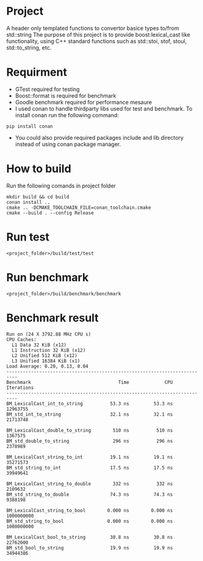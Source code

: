 # Project
A header only templated functions to convertor basice types to/from std::string
The purpose of this project is to provide boost:lexical_cast like functionality, using C++ standard functions such as std::stoi, stof, stoul, std::to_string, etc.

# Requirment
* GTest required for testing
* Boost::format is required for benchmark
* Goodle benchmark required for performance mesaure
* I used conan to handle thirdparty libs used for test and benchmark. To install conan run the following command:
```
pip install conan
```
* You could also provide required packages include and lib directory instead of using conan package manager.

# How to build
Run the following comands in project folder
```
mkdir build && cd build
conan install ..
cmake .. -DCMAKE_TOOLCHAIN_FILE=conan_toolchain.cmake
cmake --build . --config Release 
```

# Run test
```
<project_folder>/build/test/test
```

# Run benchmark
```
<project_folder>/build/benchmark/benchmark
```

# Benchmark result
```
Run on (24 X 3792.88 MHz CPU s)
CPU Caches:
  L1 Data 32 KiB (x12)
  L1 Instruction 32 KiB (x12)
  L2 Unified 512 KiB (x12)
  L3 Unified 16384 KiB (x1)
Load Average: 0.20, 0.13, 0.04
--------------------------------------------------------------------------
Benchmark                                Time             CPU   Iterations
--------------------------------------------------------------------------
BM_LexicalCast_int_to_string          53.3 ns         53.3 ns     12963755
BM_std_int_to_string                  32.1 ns         32.1 ns     21713748

BM_LexicalCast_double_to_string        510 ns          510 ns      1367575
BM_std_double_to_string                296 ns          296 ns      2378989

BM_LexicalCast_string_to_int          19.1 ns         19.1 ns     35271573
BM_std_string_to_int                  17.5 ns         17.5 ns     39949641

BM_LexicalCast_string_to_double        332 ns          332 ns      2109632
BM_std_string_to_double               74.3 ns         74.3 ns      9388198

BM_LexicalCast_string_to_bool        0.000 ns        0.000 ns   1000000000
BM_std_string_to_bool                0.000 ns        0.000 ns   1000000000

BM_LexicalCast_bool_to_string         30.8 ns         30.8 ns     22762000
BM_std_bool_to_string                 19.9 ns         19.9 ns     34944386
```
